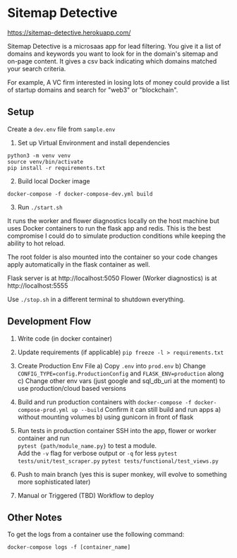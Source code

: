 # Sitemap Detective
https://sitemap-detective.herokuapp.com/

Sitemap Detective is a microsaas app for lead filtering. You give it a list of domains and keywords you want to look for in the domain's sitemap and on-page content. It gives a csv back indicating which domains matched your search criteria.

For example, A VC firm interested in losing lots of money could provide a list of startup domains and search for "web3" or "blockchain".

## Setup

Create a `dev.env` file from `sample.env`

1. Set up Virtual Environment and install dependencies

```
python3 -m venv venv
source venv/bin/activate
pip install -r requirements.txt
```

2. Build local Docker image

`docker-compose -f docker-compose-dev.yml build`

3. Run `./start.sh`

It runs the worker and flower diagnostics locally on the host machine but uses Docker containers to run the flask app and redis. This is the best compromise I could do to simulate production conditions while keeping the ability to hot reload.

The root folder is also mounted into the container so your code changes apply automatically in the flask container as well.

Flask server is at http://localhost:5050
Flower (Worker diagnostics) is at http://localhost:5555

Use `./stop.sh` in a different terminal to shutdown everything.

## Development Flow

1. Write code (in docker container)

2. Update requirements (if applicable)
   `pip freeze -l > requirements.txt`

3. Create Production Env File
   a) Copy `.env` into `prod.env`
   b) Change `CONFIG_TYPE=config.ProductionConfig` and `FLASK_ENV=production` along
   c) Change other env vars (just google and sql_db_uri at the moment) to use production/cloud based versions

4. Build and run production containers with
   `docker-compose -f docker-compose-prod.yml up --build`
   Confirm it can still build and run apps a) without mounting volumes b) using gunicorn in front of flask

5. Run tests in production container
   SSH into the app, flower or worker container and run <br>
   `pytest {path/module_name.py}` to test a module. <br>
   Add the `-v` flag for verbose output or `-q` for less
   `pytest tests/unit/test_scraper.py`
   `pytest tests/functional/test_views.py`

6. Push to main branch (yes this is super monkey, will evolve to something more sophisticated later)

7. Manual or Triggered (TBD) Workflow to deploy

## Other Notes

To get the logs from a container use the following command:

```
docker-compose logs -f [container_name]
```
